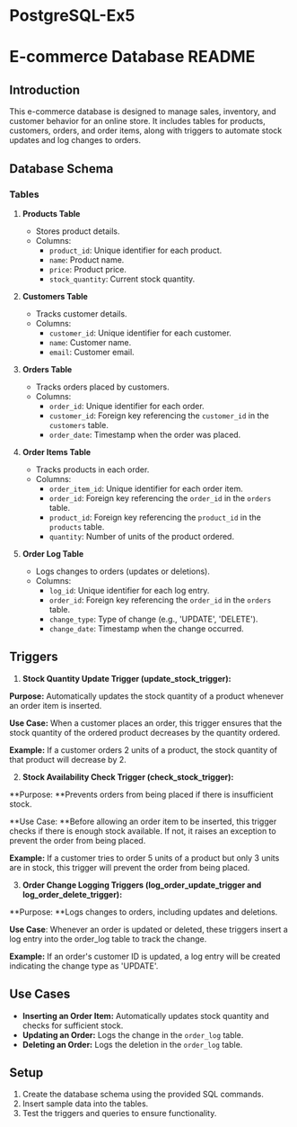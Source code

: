 # PostgreSQL-Ex5

# E-commerce Database README

## Introduction

This e-commerce database is designed to manage sales, inventory, and customer behavior for an online store. It includes tables for products, customers, orders, and order items, along with triggers to automate stock updates and log changes to orders.

## Database Schema

### Tables

1. **Products Table**
   - Stores product details.
   - Columns:
     - `product_id`: Unique identifier for each product.
     - `name`: Product name.
     - `price`: Product price.
     - `stock_quantity`: Current stock quantity.

2. **Customers Table**
   - Tracks customer details.
   - Columns:
     - `customer_id`: Unique identifier for each customer.
     - `name`: Customer name.
     - `email`: Customer email.

3. **Orders Table**
   - Tracks orders placed by customers.
   - Columns:
     - `order_id`: Unique identifier for each order.
     - `customer_id`: Foreign key referencing the `customer_id` in the `customers` table.
     - `order_date`: Timestamp when the order was placed.

4. **Order Items Table**
   - Tracks products in each order.
   - Columns:
     - `order_item_id`: Unique identifier for each order item.
     - `order_id`: Foreign key referencing the `order_id` in the `orders` table.
     - `product_id`: Foreign key referencing the `product_id` in the `products` table.
     - `quantity`: Number of units of the product ordered.

5. **Order Log Table**
   - Logs changes to orders (updates or deletions).
   - Columns:
     - `log_id`: Unique identifier for each log entry.
     - `order_id`: Foreign key referencing the `order_id` in the `orders` table.
     - `change_type`: Type of change (e.g., 'UPDATE', 'DELETE').
     - `change_date`: Timestamp when the change occurred.

## Triggers

1. **Stock Quantity Update Trigger (update_stock_trigger):**

**Purpose:** Automatically updates the stock quantity of a product whenever an order item is inserted.

**Use Case:** When a customer places an order, this trigger ensures that the stock quantity of the ordered product decreases by the quantity ordered.

**Example:** If a customer orders 2 units of a product, the stock quantity of that product will decrease by 2.

2. **Stock Availability Check Trigger (check_stock_trigger):**

**Purpose: **Prevents orders from being placed if there is insufficient stock.

**Use Case: **Before allowing an order item to be inserted, this trigger checks if there is enough stock available. If not, it raises an exception to prevent the order from being placed.

**Example:** If a customer tries to order 5 units of a product but only 3 units are in stock, this trigger will prevent the order from being placed.

3. **Order Change Logging Triggers (log_order_update_trigger and log_order_delete_trigger):**

**Purpose: **Logs changes to orders, including updates and deletions.

**Use Case**: Whenever an order is updated or deleted, these triggers insert a log entry into the order_log table to track the change.

**Example:** If an order's customer ID is updated, a log entry will be created indicating the change type as 'UPDATE'.

## Use Cases

- **Inserting an Order Item:** Automatically updates stock quantity and checks for sufficient stock.
- **Updating an Order:** Logs the change in the `order_log` table.
- **Deleting an Order:** Logs the deletion in the `order_log` table.

## Setup

1. Create the database schema using the provided SQL commands.
2. Insert sample data into the tables.
3. Test the triggers and queries to ensure functionality.
